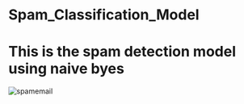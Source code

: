# Spam_Classification_Model
# This is the spam detection model using naive byes

![spamemail](https://user-images.githubusercontent.com/78550096/128889929-63525739-7b82-449f-9ae3-ca1dc74a1b3b.jpg)
